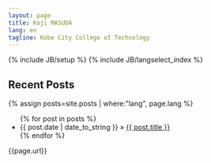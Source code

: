 ```yaml
---
layout: page
title: Koji MASUDA
lang: en
tagline: Kobe City College of Technology
---
```

{% include JB/setup %}
{% include JB/langselect_index %}

## Recent Posts

{% assign posts=site.posts | where:"lang", page.lang %}
<ul class="posts">
  {% for post in posts %}
    <li><span>{{ post.date | date_to_string }}</span> &raquo; <a href="{{ BASE_PATH }}{{ post.url }}">{{ post.title }}</a></li>
  {% endfor %}
</ul>

{{page.url}}